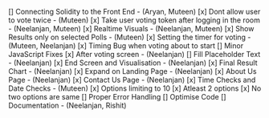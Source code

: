[] Connecting Solidity to the Front End - (Aryan, Muteen)
[x] Dont allow user to vote twice - (Muteen)
[x] Take user voting token after logging in the room - (Neelanjan, Muteen) 
[x] Realtime Visuals - (Neelanjan, Muteen)
[x] Show Results only on selected Polls - (Muteen)
[x] Setting the timer for voting - (Muteen, Neelanjan)
[x] Timing Bug when voting about to start
[] Minor JavaScript Fixes
[x] After voting screen - (Neelanjan)
[] Fill Placeholder Text - (Neelanjan)
[x] End Screen and Visualisation - (Neelanjan)
[x] Final Result Chart - (Neelanjan)
[x] Expand on Landing Page - (Neelanjan)
[x] About Us Page - (Neelanjan)
[x] Contact Us Page - (Neelanjan)
[x] Time Checks and Date Checks - (Muteen)
[x] Options limiting to 10
[x] Atleast 2 options
[x] No two options are same
[] Proper Error Handling
[] Optimise Code
[] Documentation - (Neelanjan, Rishit)
